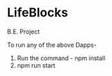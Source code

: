 # LifeBlocks
B.E. Project

To run any of the above Dapps-
  1. Run the command - npm install
  2. npm run start
